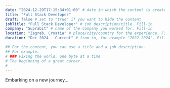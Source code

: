 ```yaml
---
date: "2024-12-29T17:15:34+01:00" # date in which the content is created - defaults to "today"
title: "Full Stack Developer"
draft: false # set to "true" if you want to hide the content
jobTitle: "Full Stack Developer" # job description/title. Fill-in
company: "Suprabit" # name of the company you worked for. Fill-in
location: "Zagreb, Croatia" # place/city/country for the experience. Fill-in.
duration: "Dec 2024 - Current" # from-to, for example "2022-2024". Fill-in.

## For the content, you can use a title and a job description.
## For example:
# ### Fixing the world, one byte at a time
# The beginning of a great career.
#
---
```


Embarking on a new journey...
